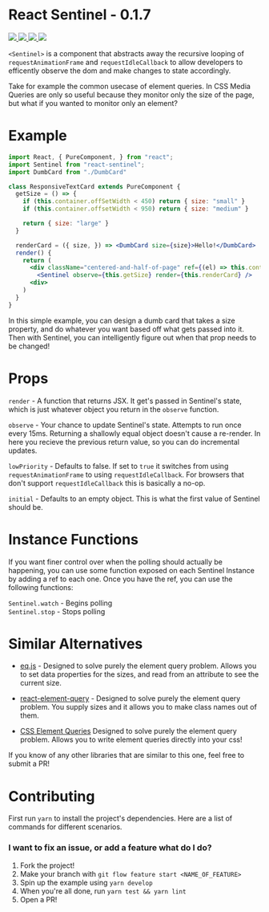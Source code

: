 # React Sentinel - 0.1.7

<a href="./package.json">
  <img src="https://img.shields.io/npm/v/react-sentinel.svg?maxAge=3600&label=react-sentinel&colorB=007ec6">
</a>
<a href="https://travis-ci.org/YurkaninRyan/react-sentinel">
  <img src="https://travis-ci.org/YurkaninRyan/react-sentinel.svg?branch=master">
</a>
<a href="https://unpkg.com/react-sentinel@0.1.7/dist/react-sentinel.browser.js">
  <img src="http://img.badgesize.io/https://unpkg.com/react-sentinel@0.1.7/dist/react-sentinel.browser.js?compression=gzip&amp;label=react--sentinel">
</a>
<a href="./License.md">
  <img src="https://img.shields.io/npm/l/slate.svg?maxAge=3600">
</a>
<br/>

`<Sentinel>` is a component that abstracts away the recursive looping of `requestAnimationFrame` and `requestIdleCallback` to allow developers to efficently observe the dom and make changes to state accordingly.

Take for example the common usecase of element queries.  In CSS Media Queries are only so useful because they monitor only the size of the page, but what if you wanted to monitor only an element?

# Example

```jsx
import React, { PureComponent, } from "react";
import Sentinel from "react-sentinel";
import DumbCard from "./DumbCard"

class ResponsiveTextCard extends PureComponent {
  getSize = () => {
    if (this.container.offSetWidth < 450) return { size: "small" }
    if (this.container.offsetWidth < 950) return { size: "medium" }

    return { size: "large" }
  }

  renderCard = ({ size, }) => <DumbCard size={size}>Hello!</DumbCard>
  render() {
    return (
      <div className="centered-and-half-of-page" ref={(el) => this.container = el}>
        <Sentinel observe={this.getSize} render={this.renderCard} />
      <div>
    )
  }
}
```

In this simple example, you can design a dumb card that takes a size property, and do whatever you want based off what gets passed into it.  Then with Sentinel, you can intelligently figure out when that prop needs to be changed!

# Props
`render` - A function that returns JSX.  It get's passed in Sentinel's state, which is just whatever object you return in the `observe` function.

`observe` - Your chance to update Sentinel's state.  Attempts to run once every 15ms.  Returning a shallowly equal object doesn't cause a re-render. In here you recieve the previous return value, so you can do incremental updates.

`lowPriority` - Defaults to false.  If set to `true` it switches from using `requestAnimationFrame` to using `requestIdleCallback`.  For browsers that don't support `requestIdleCallback` this is basically a no-op.

`initial` - Defaults to an empty object.  This is what the first value of Sentinel should be.

# Instance Functions
If you want finer control over when the polling should actually be happening, you can use some function exposed on each Sentinel Instance by adding a ref to each one.  Once you have the ref, you can use the following functions:

`Sentinel.watch` - Begins polling <br>
`Sentinel.stop` - Stops polling

# Similar Alternatives
* [eq.js](https://github.com/snugug/eq.js) - Designed to solve purely the element query problem. Allows you to set data properties for the sizes, and read from an attribute to see the current size.

* [react-element-query](https://github.com/joeybaker/react-element-query) - Designed to solve purely the element query problem.  You supply sizes and it allows you to make class names out of them.

* [CSS Element Queries](https://github.com/marcj/css-element-queries) Designed to solve purely the element query problem.  Allows you to write element queries directly into your css!

If you know of any other libraries that are similar to this one, feel free to submit a PR!  

# Contributing
First run `yarn` to install the project's dependencies.  Here are a list of commands for different scenarios.

### I want to fix an issue, or add a feature what do I do?
1. Fork the project!
2. Make your branch with `git flow feature start <NAME_OF_FEATURE>`
3. Spin up the example using `yarn develop`
4. When you're all done, run `yarn test && yarn lint`
5. Open a PR!
